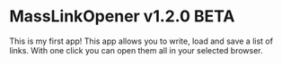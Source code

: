 # MassLinkOpener v1.2.0 BETA
This is my first app! This app allows you to write, load and save a list of links. With one click you can open them all in your selected browser.
